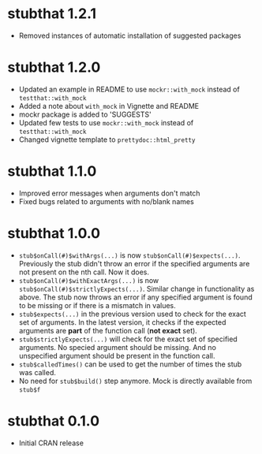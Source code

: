 # stubthat 1.2.1
- Removed instances of automatic installation of suggested packages

# stubthat 1.2.0
- Updated an example in README to use `mockr::with_mock` instead of `testthat::with_mock`
- Added a note about `with_mock` in Vignette and README
- mockr package is added to 'SUGGESTS'
- Updated few tests to use `mockr::with_mock` instead of `testthat::with_mock`
- Changed vignette template to `prettydoc::html_pretty`

# stubthat 1.1.0
- Improved error messages when arguments don't match
- Fixed bugs related to arguments with no/blank names

# stubthat 1.0.0
- `stub$onCall(#)$withArgs(...)` is now `stub$onCall(#)$expects(...)`. Previously the stub didn't throw an error if the specified arguments are not present on the nth call. Now it does.
- `stub$onCall(#)$withExactArgs(...)` is now `stub$onCall(#)$strictlyExpects(...)`. Similar change in functionality as above. The stub now throws an error if any specified argument is found to be missing or if there is a mismatch in values.
- `stub$expects(...)` in the previous version used to check for the exact set of arguments. In the latest version, it checks if the expected arguments are **part** of the function call (**not exact** set).
- `stub$strictlyExpects(...)` will check for the exact set of specified arguments. No specied argument should be missing. And no unspecified argument should be present in the function call.
- `stub$calledTimes()` can be used to get the number of times the stub was called.
- No need for `stub$build()` step anymore. Mock is directly available from `stub$f`

# stubthat 0.1.0
- Initial CRAN release
